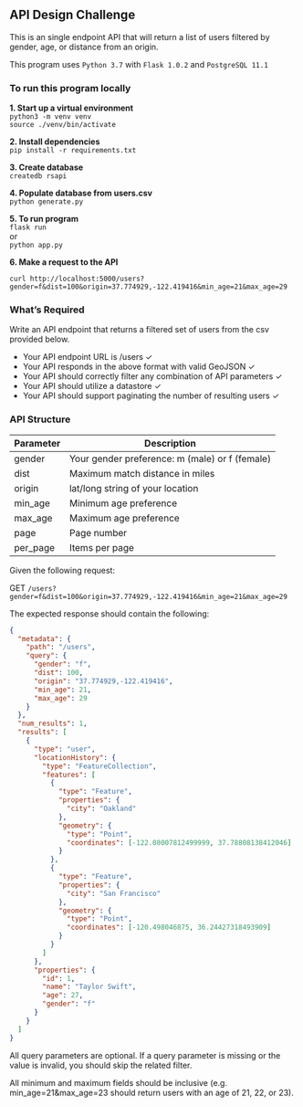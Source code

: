 

## API Design Challenge

This is an single endpoint API that will return a list of users filtered by gender, age, or distance from an origin.

This program uses `Python 3.7` with `Flask 1.0.2` and `PostgreSQL 11.1`

### To run this program locally

__1. Start up a virtual environment__  
`python3 -m venv venv`  
`source ./venv/bin/activate`  

__2. Install dependencies__  
`pip install -r requirements.txt`

__3. Create database__  
`createdb rsapi`

__4. Populate database from users.csv__  
`python generate.py`

__5. To run program__  
`flask run`  
or  
`python app.py`

__6. Make a request to the API__

`curl http://localhost:5000/users?gender=f&dist=100&origin=37.774929,-122.419416&min_age=21&max_age=29`

### What’s Required

Write an API endpoint that returns a filtered set of users from the csv provided below.

* Your API endpoint URL is /users ✓
* Your API responds in the above format with valid GeoJSON ✓
* Your API should correctly filter any combination of API parameters ✓
* Your API should utilize a datastore ✓
* Your API should support paginating the number of resulting users ✓

### API Structure

| Parameter | Description                                    |
| --------- | ---------------------------------------------- |
| gender    | Your gender preference: m (male) or f (female) |
| dist      | Maximum match distance in miles                |
| origin    | lat/long string of your location               |
| min_age   | Minimum age preference                         |
| max_age   | Maximum age preference                         |
| page      | Page number                                    |
| per_page  | Items per page                                 |

Given the following request:

GET `/users?gender=f&dist=100&origin=37.774929,-122.419416&min_age=21&max_age=29`

The expected response should contain the following:

```json
{
  "metadata": {
    "path": "/users",
    "query": {
      "gender": "f",
      "dist": 100,
      "origin": "37.774929,-122.419416",
      "min_age": 21,
      "max_age": 29
    }
  },
  "num_results": 1,
  "results": [
    {
      "type": "user",
      "locationHistory": {
        "type": "FeatureCollection",
        "features": [
          {
            "type": "Feature",
            "properties": {
              "city": "Oakland"
            },
            "geometry": {
              "type": "Point",
              "coordinates": [-122.08007812499999, 37.78808138412046]
            }
          },
          {
            "type": "Feature",
            "properties": {
              "city": "San Francisco"
            },
            "geometry": {
              "type": "Point",
              "coordinates": [-120.498046875, 36.24427318493909]
            }
          }
        ]
      },
      "properties": {
        "id": 1,
        "name": "Taylor Swift",
        "age": 27,
        "gender": "f"
      }
    }
  ]
}
```

All query parameters are optional. If a query parameter is missing or the value is invalid, you should skip the related filter.

All minimum and maximum fields should be inclusive (e.g. min_age=21&max_age=23 should return users with an age of 21, 22, or 23).
